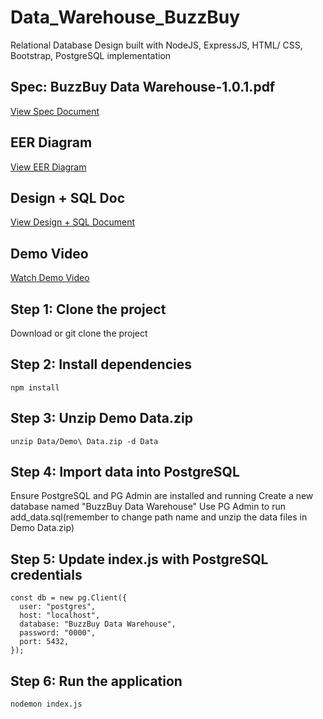 # Data_Warehouse_BuzzBuy

Relational Database Design built with NodeJS, ExpressJS, HTML/ CSS, Bootstrap, PostgreSQL implementation

## Spec: BuzzBuy Data Warehouse-1.0.1.pdf
[View Spec Document](BuzzBuy%20Data%20Warehouse-1.0.1.pdf)

## EER Diagram
[View EER Diagram](/Docs/team025_p2_updatedEER.pdf)

## Design + SQL Doc
[View Design + SQL Document](/Docs/team025_p2_ac+SQL.pdf)

## Demo Video
[Watch Demo Video](https://youtu.be/JYbA1fEwFUc)

## Step 1: Clone the project
Download or git clone the project

## Step 2: Install dependencies
```
npm install
```

## Step 3: Unzip Demo Data.zip
```
unzip Data/Demo\ Data.zip -d Data
```

## Step 4: Import data into PostgreSQL
Ensure PostgreSQL and PG Admin are installed and running
Create a new database named "BuzzBuy Data Warehouse"
Use PG Admin to run add_data.sql(remember to change path name and unzip the data files in Demo Data.zip)

## Step 5: Update index.js with PostgreSQL credentials
```
const db = new pg.Client({
  user: "postgres",
  host: "localhost",
  database: "BuzzBuy Data Warehouse",
  password: "0000",
  port: 5432,
});
```

## Step 6: Run the application
```
nodemon index.js
```
